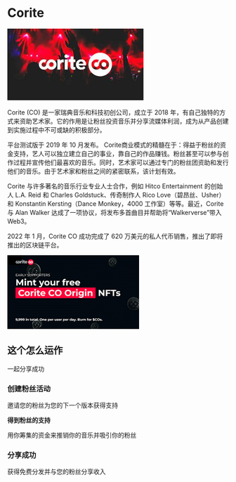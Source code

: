 # Corite


![ndiasn](ndiasn.png)

<p>Corite (CO) 是一家瑞典音乐和科技初创公司，成立于 2018 年，有自己独特的方式来资助艺术家。它的作用是让粉丝投资音乐并分享流媒体利润，成为从产品创建到实施过程中不可或缺的积极部分。</p>
<p>平台测试版于 2019 年 10 月发布。 Corite商业模式的精髓在于：得益于粉丝的资金支持，艺人可以独立建立自己的事业，靠自己的作品赚钱。粉丝甚至可以参与创作过程并宣传他们最喜欢的音乐。同时，艺术家可以通过专门的粉丝团资助和发行他们的音乐。由于艺术家和粉丝之间的紧密联系，该计划有效。</p>
<p>Corite 与许多著名的音乐行业专业人士合作，例如 Hitco Entertainment 的创始人 L.A. Reid 和 Charles Goldstuck、传奇制作人 Rico Love（碧昂丝、Usher）和 Konstantin Kersting（Dance Monkey，4000 工作室）等等。最近，Corite 与 Alan Walker 达成了一项协议，将发布多首曲目并帮助将“Walkerverse”带入 Web3。</p>
<p>2022 年 1 月，Corite CO 成功完成了 620 万美元的私人代币销售，推出了即将推出的区块链平台。</p>

![dadsa](dadsa.png)



## 这个怎么运作

一起分享成功

### 创建粉丝活动

邀请您的粉丝为您的下一个版本获得支持

**得到粉丝的支持**

用你筹集的资金来推销你的音乐并吸引你的粉丝

### 分享成功

获得免费分发并与您的粉丝分享收入
